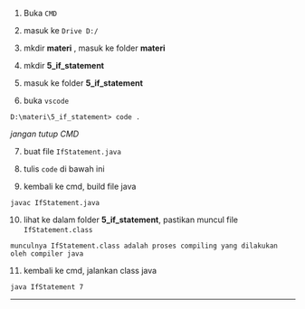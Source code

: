 1. Buka `CMD`

2. masuk ke `Drive D:/`

3. mkdir __materi__ , masuk ke folder __materi__

4. mkdir **5_if_statement**

5. masuk ke folder **5_if_statement**

6. buka `vscode`
>
    D:\materi\5_if_statement> code .

 *jangan tutup CMD*

7. buat file `IfStatement.java`

8. tulis `code` di bawah ini

<script src="https://gist.github.com/nandadidudedo92/2debbcd8f855d7d64c846711b7a58a6c.js"></script>

9. kembali ke cmd, build file java
>
    javac IfStatement.java

10. lihat ke dalam folder **5_if_statement**, pastikan muncul file `IfStatement.class`
>
    munculnya IfStatement.class adalah proses compiling yang dilakukan oleh compiler java

11. kembali ke cmd, jalankan class java
>
    java IfStatement 7
___

